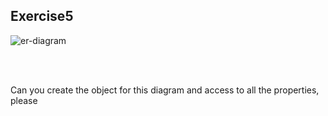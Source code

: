 ## Exercise5

![er-diagram](https://github.com/Laknonglak/WEB-JS2-data-type-exercise5/assets/67027761/5d6591dd-81e5-46f0-9a7d-c367b3e640df)

<br>
<br>

Can you create the object for this diagram and access to all the properties, please 